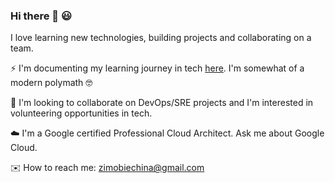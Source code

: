 
 ### Hi there 👋 😃

<!--
**Z11mm/z11mm** is a ✨ _special_ ✨ repository because its `README.md` (this file) appears on your GitHub profile.

Here are some ideas to get you started:

- 🔭 I’m currently working on ...
- 🌱 I’m currently learning ...
- 👯 I’m looking to collaborate on ...
- 🤔 I’m looking for help with ...
- 💬 Ask me about ...
- 📫 How to reach me: ...
- 😄 Pronouns: ...
- ⚡ Fun fact: ...
-->
I love learning new technologies, building projects and collaborating on a team.


⚡ I'm documenting my learning journey in tech [here](https://ziimm.medium.com/). I'm somewhat of a modern polymath 🤓

👯 I'm looking to collaborate on DevOps/SRE projects and I'm interested in volunteering opportunities in tech.         

☁️ I'm a Google certified Professional Cloud Architect. Ask me about Google Cloud.       

✉️ How to reach me: zimobiechina@gmail.com

